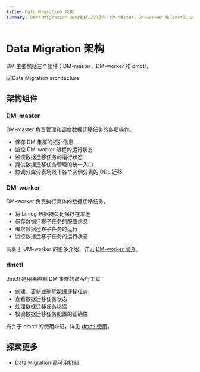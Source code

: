 ```yaml
---
title: Data Migration 架构
summary: Data Migration 架构包括三个组件：DM-master，DM-worker 和 dmctl。DM-master 负责管理和调度数据迁移任务的各项操作。DM-worker 执行具体的数据迁移任务。dmctl 是用来控制 DM 集群的命令行工具。 DM 集群的拓扑信息、数据迁移任务的运行状态和管理统一入口都由 DM-master 负责。DM-worker 负责持久化保存 binlog 数据、保存数据迁移子任务的配置信息和监控数据迁移子任务的运行状态。dmctl 用来创建、更新或删除数据迁移任务、查看数据迁移任务状态、处理数据迁移任务错误和校验数据迁移任务配置的正确性。 Data Migration 高可用机制可以进一步探索。
---
```


# Data Migration 架构

DM 主要包括三个组件：DM-master，DM-worker 和 dmctl。

![Data Migration architecture](https://docs-download.pingcap.com/media/images/docs-cn/dm/dm-architecture-2.0.png)

## 架构组件

### DM-master

DM-master 负责管理和调度数据迁移任务的各项操作。

- 保存 DM 集群的拓扑信息
- 监控 DM-worker 进程的运行状态
- 监控数据迁移任务的运行状态
- 提供数据迁移任务管理的统一入口
- 协调分库分表场景下各个实例分表的 DDL 迁移

### DM-worker

DM-worker 负责执行具体的数据迁移任务。

- 将 binlog 数据持久化保存在本地
- 保存数据迁移子任务的配置信息
- 编排数据迁移子任务的运行
- 监控数据迁移子任务的运行状态

有关于 DM-worker 的更多介绍，详见 [DM-worker 简介](/dm/dm-worker-intro.md)。

### dmctl

dmctl 是用来控制 DM 集群的命令行工具。

- 创建、更新或删除数据迁移任务
- 查看数据迁移任务状态
- 处理数据迁移任务错误
- 校验数据迁移任务配置的正确性

有关于 dmctl 的使用介绍，详见 [dmctl 使用](/dm/dmctl-introduction.md)。

## 探索更多

- [Data Migration 高可用机制](/dm/dm-high-availability.md)